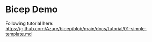 # Bicep Demo

Following tutorial here: https://github.com/Azure/bicep/blob/main/docs/tutorial/01-simple-template.md
